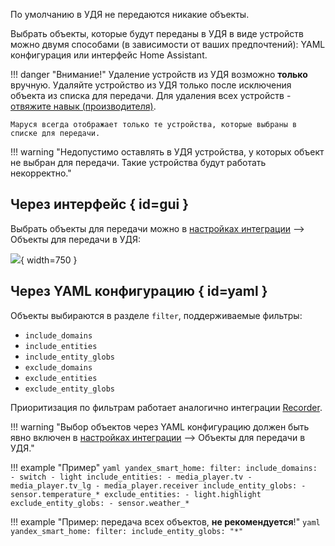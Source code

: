 По умолчанию в УДЯ не передаются никакие объекты.

Выбрать объекты, которые будут переданы в УДЯ в виде устройств можно двумя способами (в зависимости от ваших предпочтений): YAML конфигурация или интерфейс Home Assistant.

!!! danger "Внимание!"
    Удаление устройств из УДЯ возможно **только** вручную. Удаляйте устройство из УДЯ только после исключения объекта из списка для передачи.
    Для удаления всех устройств - [отвяжите навык (производителя)](../platforms/yandex.md#unlink).

    Маруся всегда отображает только те устройства, которые выбраны в списке для передачи.

!!! warning "Недопустимо оставлять в УДЯ устройства, у которых объект не выбран для передачи. Такие устройства будут работать некорректно."

## Через интерфейс { id=gui }

Выбрать объекты для передачи можно в [настройках интеграции](../config/getting-started.md#gui) --> Объекты для передачи в УДЯ:

![](../assets/images/filter-gui.png){ width=750 }

## Через YAML конфигурацию { id=yaml }

Объекты выбираются в разделе `filter`, поддерживаемые фильтры:

* `include_domains`
* `include_entities`
* `include_entity_globs`
* `exclude_domains`
* `exclude_entities`
* `exclude_entity_globs`

Приоритизация по фильтрам работает аналогично интеграции [Recorder](https://www.home-assistant.io/integrations/recorder/#configure-filter).

!!! warning "Выбор объектов через YAML конфигурацию должен быть явно включен в [настройках интеграции](../config/getting-started.md#gui) --> Объекты для передачи в УДЯ."

!!! example "Пример"
    ```yaml
    yandex_smart_home:
      filter:
        include_domains:
          - switch
          - light
        include_entities:
          - media_player.tv
          - media_player.tv_lg
          - media_player.receiver
        include_entity_globs:
          - sensor.temperature_*
        exclude_entities:
          - light.highlight
        exclude_entity_globs:
          - sensor.weather_*
    ```

!!! example "Пример: передача всех объектов, **не рекомендуется**!"
    ```yaml
    yandex_smart_home:
      filter:
        include_entity_globs: "*"
    ```
